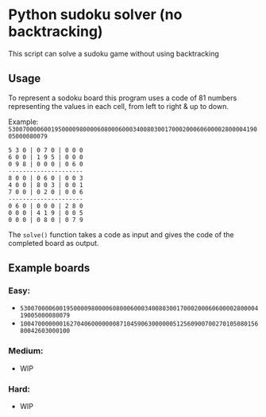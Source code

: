 # Python sudoku solver (no backtracking)

This script can solve a sudoku game without using backtracking

## Usage

To represent a sodoku board this program uses a code of 81 numbers representing the values in each cell, from left to right & up to down.

Example: `530070000600195000098000060800060003400803001700020006060000280000419005000080079`

```
5 3 0 | 0 7 0 | 0 0 0
6 0 0 | 1 9 5 | 0 0 0
0 9 8 | 0 0 0 | 0 6 0
---------------------
8 0 0 | 0 6 0 | 0 0 3
4 0 0 | 8 0 3 | 0 0 1
7 0 0 | 0 2 0 | 0 0 6
---------------------
0 6 0 | 0 0 0 | 2 8 0
0 0 0 | 4 1 9 | 0 0 5
0 0 0 | 0 8 0 | 0 7 9
```

The `solve()` function takes a code as input and gives the code of the completed board as output.

## Example boards

### Easy:

- `530070000600195000098000060800060003400803001700020006060000280000419005000080079`
- `100470000000162704060000000871045906300000051256090070027010508015680042603000100`

### Medium:

- WIP

### Hard:

- WIP
